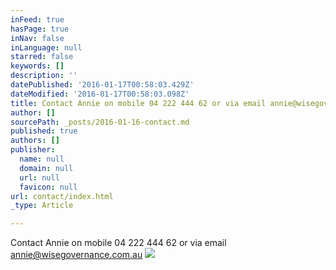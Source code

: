 ```yaml
---
inFeed: true
hasPage: true
inNav: false
inLanguage: null
starred: false
keywords: []
description: ''
datePublished: '2016-01-17T00:58:03.429Z'
dateModified: '2016-01-17T00:58:03.098Z'
title: Contact Annie on mobile 04 222 444 62 or via email annie@wisegovernance.com.au
author: []
sourcePath: _posts/2016-01-16-contact.md
published: true
authors: []
publisher:
  name: null
  domain: null
  url: null
  favicon: null
url: contact/index.html
_type: Article

---
```

Contact Annie on mobile 04 222 444 62 or via email annie@wisegovernance.com.au
![](https://the-grid-user-content.s3-us-west-2.amazonaws.com/a34327b9-d8a2-4549-8abf-f83ef6963082.jpg)